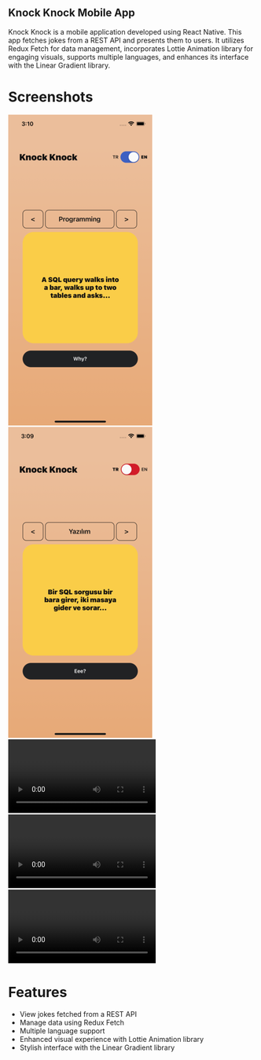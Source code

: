 ## Knock Knock Mobile App

Knock Knock is a mobile application developed using React Native. This app fetches jokes from a REST API and presents them to users. It utilizes Redux Fetch for data management, incorporates Lottie Animation library for engaging visuals, supports multiple languages, and enhances its interface with the Linear Gradient library.

# Screenshots
![AppExamples1](ss1.png)
![AppExamples2](ss2.png)
![AppExamples3](vd1.mp4)
![AppExamples4](vd2.mp4)
![AppExamples5](vd3.mp4)
# Features

- View jokes fetched from a REST API
- Manage data using Redux Fetch
- Multiple language support
- Enhanced visual experience with Lottie Animation library
- Stylish interface with the Linear Gradient library

